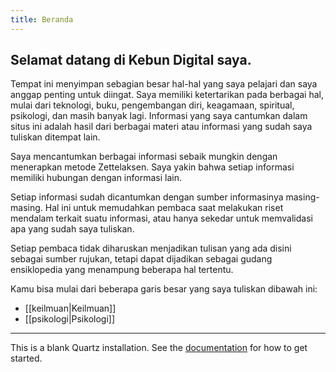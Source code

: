 ```yaml
---
title: Beranda
---
```


## Selamat datang di Kebun Digital saya. 

Tempat ini menyimpan sebagian besar hal-hal yang saya pelajari dan saya anggap penting untuk diingat. Saya memiliki ketertarikan pada berbagai hal, mulai dari teknologi, buku, pengembangan diri, keagamaan, spiritual, psikologi, dan masih banyak lagi. Informasi yang saya cantumkan dalam situs ini adalah hasil dari berbagai materi atau informasi yang sudah saya tuliskan ditempat lain.

Saya mencantumkan berbagai informasi sebaik mungkin dengan menerapkan metode Zettelaksen. Saya yakin bahwa setiap informasi memiliki hubungan dengan informasi lain. 

Setiap informasi sudah dicantumkan dengan sumber informasinya masing-masing. Hal ini untuk memudahkan pembaca saat melakukan riset mendalam terkait suatu informasi, atau hanya sekedar untuk memvalidasi apa yang sudah saya tuliskan. 

Setiap pembaca tidak diharuskan menjadikan tulisan yang ada disini sebagai sumber rujukan, tetapi dapat dijadikan sebagai gudang ensiklopedia yang menampung beberapa hal tertentu.

Kamu bisa mulai dari beberapa garis besar yang saya tuliskan dibawah ini:
- [[keilmuan|Keilmuan]]
- [[psikologi|Psikologi]]






---

This is a blank Quartz installation.
See the [documentation](https://quartz.jzhao.xyz) for how to get started.
